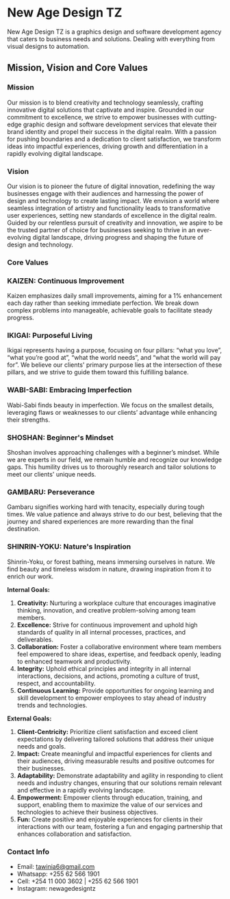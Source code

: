# New Age Design TZ

New Age Design TZ is a graphics design and software development agency that caters to business needs and solutions. Dealing with everything from visual designs to automation.

## Mission, Vision and Core Values

### Mission

Our mission is to blend creativity and technology seamlessly, crafting innovative digital solutions that captivate and inspire. Grounded in our commitment to excellence, we strive to empower businesses with cutting-edge graphic design and software development services that elevate their brand identity and propel their success in the digital realm. With a passion for pushing boundaries and a dedication to client satisfaction, we transform ideas into impactful experiences, driving growth and differentiation in a rapidly evolving digital landscape.

### Vision

Our vision is to pioneer the future of digital innovation, redefining the way businesses engage with their audiences and harnessing the power of design and technology to create lasting impact. We envision a world where seamless integration of artistry and functionality leads to transformative user experiences, setting new standards of excellence in the digital realm. Guided by our relentless pursuit of creativity and innovation, we aspire to be the trusted partner of choice for businesses seeking to thrive in an ever-evolving digital landscape, driving progress and shaping the future of design and technology.

### **Core Values**

### **KAIZEN: Continuous Improvement**

Kaizen emphasizes daily small improvements, aiming for a 1% enhancement each day rather than seeking immediate perfection. We break down complex problems into manageable, achievable goals to facilitate steady progress.

### **IKIGAI: Purposeful Living**

Ikigai represents having a purpose, focusing on four pillars: “what you love”, “what you’re good at”, “what the world needs”, and “what the world will pay for”. We believe our clients' primary purpose lies at the intersection of these pillars, and we strive to guide them toward this fulfilling balance.

### **WABI-SABI: Embracing Imperfection**

Wabi-Sabi finds beauty in imperfection. We focus on the smallest details, leveraging flaws or weaknesses to our clients’ advantage while enhancing their strengths.

### **SHOSHAN: Beginner's Mindset**

Shoshan involves approaching challenges with a beginner’s mindset. While we are experts in our field, we remain humble and recognize our knowledge gaps. This humility drives us to thoroughly research and tailor solutions to meet our clients' unique needs.

### **GAMBARU: Perseverance**

Gambaru signifies working hard with tenacity, especially during tough times. We value patience and always strive to do our best, believing that the journey and shared experiences are more rewarding than the final destination.

### **SHINRIN-YOKU: Nature's Inspiration**

Shinrin-Yoku, or forest bathing, means immersing ourselves in nature. We find beauty and timeless wisdom in nature, drawing inspiration from it to enrich our work.

**Internal Goals:**

1. **Creativity:** Nurturing a workplace culture that encourages imaginative thinking, innovation, and creative problem-solving among team members.
2. **Excellence:** Strive for continuous improvement and uphold high standards of quality in all internal processes, practices, and deliverables.
3. **Collaboration:** Foster a collaborative environment where team members feel empowered to share ideas, expertise, and feedback openly, leading to enhanced teamwork and productivity.
4. **Integrity:** Uphold ethical principles and integrity in all internal interactions, decisions, and actions, promoting a culture of trust, respect, and accountability.
5. **Continuous Learning:** Provide opportunities for ongoing learning and skill development to empower employees to stay ahead of industry trends and technologies.

**External Goals:**

1. **Client-Centricity:** Prioritize client satisfaction and exceed client expectations by delivering tailored solutions that address their unique needs and goals.
2. **Impact:** Create meaningful and impactful experiences for clients and their audiences, driving measurable results and positive outcomes for their businesses.
3. **Adaptability:** Demonstrate adaptability and agility in responding to client needs and industry changes, ensuring that our solutions remain relevant and effective in a rapidly evolving landscape.
4. **Empowerment:** Empower clients through education, training, and support, enabling them to maximize the value of our services and technologies to achieve their business objectives.
5. **Fun:** Create positive and enjoyable experiences for clients in their interactions with our team, fostering a fun and engaging partnership that enhances collaboration and satisfaction.

### Contact Info

- Email: [tawinia6@gmail.com](mailto:tawinia6@gmail.com)
- Whatsapp: +255 62 566 1901
- Cell: +254 11 000 3602 | +255 62 566 1901
- Instagram: newagedesigntz

<!---
NewAgeDesign/NewAgeDesign is a ✨ special ✨ repository because its `README.md` (this file) appears on your GitHub profile.
You can click the Preview link to take a look at your changes.
--->

